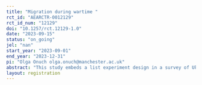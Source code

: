 ```yaml
---
title: "Migration during wartime "
rct_id: "AEARCTR-0012129"
rct_id_num: "12129"
doi: "10.1257/rct.12129-1.0"
date: "2023-09-15"
status: "on_going"
jel: "nan"
start_year: "2023-09-01"
end_year: "2023-12-31"
pi: "Olga Onuch olga.onuch@manchester.ac.uk"
abstract: "This study embeds a list experiment design in a survey of Ukraine’s population to study the proportion of people who would be willing to move abroad."
layout: registration
---
```


